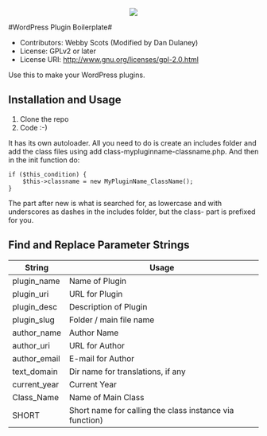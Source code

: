 <p align="center">
  <a href="https://github.com/duplaja/wordpress-plugin-simple-boilerplate/LICENSE">
    <img src="https://img.shields.io/cran/l/devtools.svg?style=plastic">
  </a>


</p>

#WordPress Plugin Boilerplate#

* Contributors: Webby Scots (Modified by Dan Dulaney)
* License: GPLv2 or later
* License URI: http://www.gnu.org/licenses/gpl-2.0.html

Use this to make your WordPress plugins.

## Installation and Usage

1. Clone the repo
2. Code :-)

It has its own autoloader. All you need to do is create an includes folder and add the class files using add class-mypluginname-classname.php. And then in the init function do:

~~~
if ($this_condition) {
    $this->classname = new MyPluginName_ClassName();
} 
~~~

The part after new is what is searched for, as lowercase and with underscores as dashes in the includes folder, but the class- part is prefixed for you.

## Find and Replace Parameter Strings
| String | Usage |
|-------------|---------|
| plugin_name | Name of Plugin |
| plugin_uri | URL for Plugin |
| plugin_desc | Description of Plugin |
| plugin_slug | Folder / main file name |
| author_name | Author Name |
| author_uri | URL for Author |
| author_email | E-mail for Author |
| text_domain | Dir name for translations, if any |
| current_year | Current Year |
| Class_Name | Name of Main Class |
| SHORT |Short name for calling the class instance via function) |
